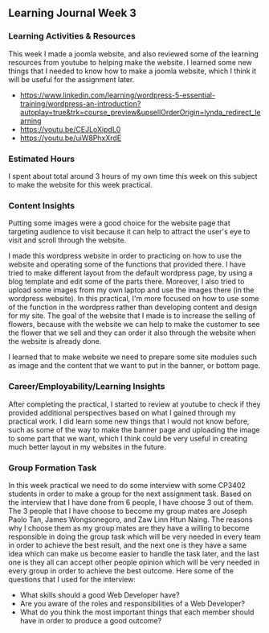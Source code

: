 ## Learning Journal Week 3

### Learning Activities & Resources
This week I made a joomla website, and also reviewed some of the learning resources from youtube to helping make the website.
I learned some new things that I needed to know how to make a joomla website, which I think it will be useful for the assignment later.
- https://www.linkedin.com/learning/wordpress-5-essential-training/wordpress-an-introduction?autoplay=true&trk=course_preview&upsellOrderOrigin=lynda_redirect_learning
- https://youtu.be/CEJLoXipdL0
- https://youtu.be/uiW8PhxXrdE

### Estimated Hours
I spent about total around 3 hours of my own time this week on this subject to make the website for this week practical.

### Content Insights
Putting some images were a good choice for the website page that targeting audience to visit because it can help to attract
the user's eye to visit and scroll through the website.

I made this wordpress website in order to practicing on how to use the website and operating some of the functions that provided there.
I have tried to make different layout from the default wordpress page, by using a blog template and edit some of the parts there. Moreover, I also
tried to upload some images from my own laptop and use the images there (in the wordpress website). In this practical, I'm more focused on how to use some of the
function in the wordpress rather than developing content and design for my site.
The goal of the website that I made is to increase the selling of flowers, because with the website we can help to make the customer to see the 
flower that we sell and they can order it also through the website when the website is already done.

I learned that to make website we need to prepare some site modules such as image and the content that we want to put in the banner, or bottom page. 

### Career/Employability/Learning Insights
After completing the practical, I started to review at youtube to check if they provided additional perspectives based on
what I gained through my practical work. I did learn some new things that I would not know before, such as some 
of the way to make the banner page and uploading the image to some part that we want, which I think could be very useful in 
creating much better layout in my websites in the future.

### Group Formation Task
In this week practical we need to do some interview with some CP3402 students in order to make a group for the next assignment task.
Based on the interview that I have done from 6 people, I have choose 3 out of them. The 3 people that I have choose to become my group mates are
Joseph Paolo Tan, James Wongsonegoro, and Zaw Linn Htun Naing. The reasons why I choose them as my group mates are they have a willing to become responsible 
in doing the group task which will be very needed in every team in order to achieve the best result, and the next one is they have a same idea which can make us
become easier to handle the task later, and the last one is they all can accept other people opinion which will be very needed in every group in order to achieve 
the best outcome.
Here some of the questions that I used for the interview:
- What skills should a good Web Developer have?
- Are you aware of the roles and responsibilities of a Web Developer?
- What do you think the most important things that each member should have in order to produce a good outcome?
